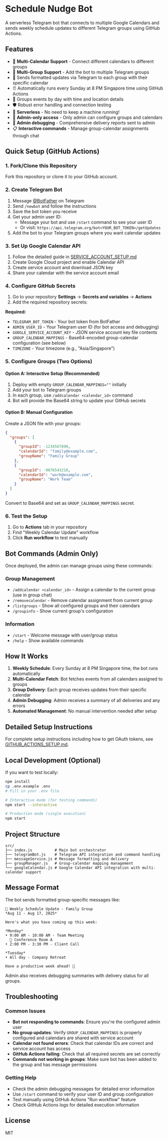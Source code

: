 # Schedule Nudge Bot

A serverless Telegram bot that connects to multiple Google Calendars and sends weekly schedule updates to different Telegram groups using GitHub Actions.

## Features

- 📅 **Multi-Calendar Support** - Connect different calendars to different groups
- 👥 **Multi-Group Support** - Add the bot to multiple Telegram groups
- 📱 Sends formatted updates via Telegram to each group with their specific calendar
- ⏰ Automatically runs every Sunday at 8 PM Singapore time using GitHub Actions
- 🔄 Groups events by day with time and location details
- 🛡️ Robust error handling and connection testing
- 🚀 **Serverless** - No need to keep a machine running!
- 🔐 **Admin-only access** - Only admin can configure groups and calendars
- 🔧 **Admin debugging** - Comprehensive delivery reports sent to admin
- 📋 **Interactive commands** - Manage group-calendar assignments through chat

## Quick Setup (GitHub Actions)

### 1. Fork/Clone this Repository

Fork this repository or clone it to your GitHub account.

### 2. Create Telegram Bot

1. Message [@BotFather](https://t.me/BotFather) on Telegram
2. Send `/newbot` and follow the instructions
3. Save the bot token you receive
4. Get your admin user ID:
   - Message your bot and use `/start` command to see your user ID
   - Or visit: `https://api.telegram.org/bot<YOUR_BOT_TOKEN>/getUpdates`
5. Add the bot to your Telegram groups where you want calendar updates

### 3. Set Up Google Calendar API

1. Follow the detailed guide in [SERVICE_ACCOUNT_SETUP.md](SERVICE_ACCOUNT_SETUP.md)
2. Create Google Cloud project and enable Calendar API
3. Create service account and download JSON key
4. Share your calendar with the service account email

### 4. Configure GitHub Secrets

1. Go to your repository **Settings** → **Secrets and variables** → **Actions**
2. Add the required repository secrets:

**Required:**
   - `TELEGRAM_BOT_TOKEN` - Your bot token from BotFather
   - `ADMIN_USER_ID` - Your Telegram user ID (for bot access and debugging)
   - `GOOGLE_SERVICE_ACCOUNT_KEY` - JSON service account key file contents
   - `GROUP_CALENDAR_MAPPINGS` - Base64-encoded group-calendar configuration (see below)
   - `TIMEZONE` - Your timezone (e.g., "Asia/Singapore")


### 5. Configure Groups (Two Options)

#### Option A: Interactive Setup (Recommended)
1. Deploy with empty `GROUP_CALENDAR_MAPPINGS=""` initially
2. Add your bot to Telegram groups
3. In each group, use `/addcalendar <calendar_id>` command
4. Bot will provide the Base64 string to update your GitHub secrets

#### Option B: Manual Configuration
Create a JSON file with your groups:
```json
{
  "groups": [
    {
      "groupId": -1234567890,
      "calendarId": "family@example.com", 
      "groupName": "Family Group"
    },
    {
      "groupId": -9876543210,
      "calendarId": "work@example.com",
      "groupName": "Work Team"
    }
  ]
}
```
Convert to Base64 and set as `GROUP_CALENDAR_MAPPINGS` secret.

### 6. Test the Setup

1. Go to **Actions** tab in your repository
2. Find "Weekly Calendar Update" workflow
3. Click **Run workflow** to test manually

## Bot Commands (Admin Only)

Once deployed, the admin can manage groups using these commands:

### Group Management
- `/addcalendar <calendar_id>` - Assign a calendar to the current group (use in group chat)
- `/removecalendar` - Remove calendar assignment from current group
- `/listgroups` - Show all configured groups and their calendars
- `/groupinfo` - Show current group's configuration

### Information
- `/start` - Welcome message with user/group status
- `/help` - Show available commands

## How It Works

1. **Weekly Schedule**: Every Sunday at 8 PM Singapore time, the bot runs automatically
2. **Multi-Calendar Fetch**: Bot fetches events from all calendars assigned to groups
3. **Group Delivery**: Each group receives updates from their specific calendar
4. **Admin Debugging**: Admin receives a summary of all deliveries and any errors
5. **Automated Management**: No manual intervention needed after setup

## Detailed Setup Instructions

For complete setup instructions including how to get OAuth tokens, see [GITHUB_ACTIONS_SETUP.md](GITHUB_ACTIONS_SETUP.md).

## Local Development (Optional)

If you want to test locally:

```bash
npm install
cp .env.example .env
# Fill in your .env file

# Interactive mode (for testing commands)
npm start --interactive

# Production mode (single execution)
npm start
```

## Project Structure

```
src/
├── index.js          # Main bot orchestrator
├── telegramBot.js    # Telegram API integration and command handling
├── messageService.js # Message formatting and delivery
├── groupManager.js   # Group-calendar mapping management
└── googleCalendar.js # Google Calendar API integration with multi-calendar support
```

## Message Format

The bot sends formatted group-specific messages like:

```
📅 Weekly Schedule Update - Family Group
*Aug 11 - Aug 17, 2025*

Here's what you have coming up this week:

*Monday*
• 9:00 AM - 10:00 AM - Team Meeting
  📍 Conference Room A
• 2:00 PM - 3:30 PM - Client Call

*Tuesday*
• All day - Company Retreat

Have a productive week ahead! 💪
```

Admin also receives debugging summaries with delivery status for all groups.

## Troubleshooting

### Common Issues
- **Bot not responding to commands**: Ensure you're the configured admin user
- **No group updates**: Verify `GROUP_CALENDAR_MAPPINGS` is properly configured and calendars are shared with service account
- **Calendar not found errors**: Check that calendar IDs are correct and service account has access
- **GitHub Actions failing**: Check that all required secrets are set correctly
- **Commands not working in groups**: Make sure bot has been added to the group and has message permissions

### Getting Help
- Check the admin debugging messages for detailed error information
- Use `/start` command to verify your user ID and group configuration
- Test manually using GitHub Actions "Run workflow" feature
- Check GitHub Actions logs for detailed execution information

## License

MIT